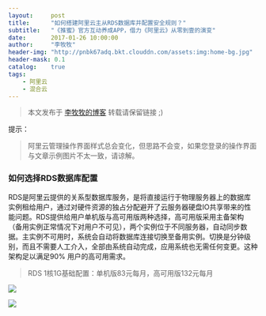 ```yaml
---
layout:     post
title:      "如何搭建阿里云主从RDS数据库并配置安全规则？"
subtitle:   "《推蜜》官方互动养成APP，借力《阿里云》从零到壹的演变"
date:       2017-01-26 10:00:00
author:     "李牧牧"
header-img: "http://pnbk67adq.bkt.clouddn.com/assets:img:home-bg.jpg"
header-mask: 0.1
catalog:    true
tags:
    - 阿里云
    - 混合云
---
```


> 本文发布于 [李牧牧的博客](http://limumu.me) 转载请保留链接 ;)

  



提示：

> 阿里云管理操作界面样式总会变化，但思路不会变，如果您登录的操作界面与文章示例图片不太一致，请谅解。


### 如何选择RDS数据库配置

RDS是阿里云提供的关系型数据库服务，是将直接运行于物理服务器上的数据库实例租给用户，通过对硬件资源的独占分配避开了云服务器硬盘IO共享带来的性能问题。RDS提供给用户单机版与高可用版两种选择，高可用版采用主备架构（备用实例正常情况下对用户不可见），两个实例位于不同服务器，自动同步数据。主实例不可用时，系统会自动将数据库连接切换至备用实例。切换是分钟级别，而且不需要人工介入，全部由系统自动完成，应用系统也无需任何变更。这种架构足以满足90% 用户的高可用需求。



> RDS 1核1G基础配置：单机版83元每月，高可用版132元每月

![](http://pnbk67adq.bkt.clouddn.com/assets:post:img:20170405_rds_single.png)



![](http://pnbk67adq.bkt.clouddn.com/assets:post:img:20170405_rds_backup.png)













